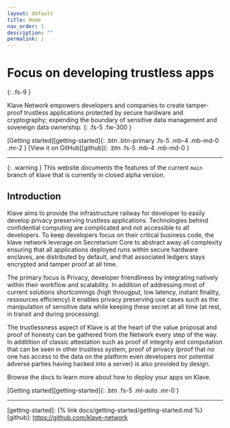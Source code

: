```yaml
---
layout: default
title: Home
nav_order: 1
description: ""
permalink: /
---
```


# Focus on developing trustless apps
{: .fs-9 }

Klave Network empowers developers and companies to create tamper-proof trustless applications protected by secure hardware and cryptography; expending the boundary of sensitive data management and sovereign data ownership.
{: .fs-5 .fw-300 }

[Getting started][getting-started]{: .btn .btn-primary .fs-5 .mb-4 .mb-md-0 .mr-2 }
[View it on GitHub][github]{: .btn .fs-5 .mb-4 .mb-md-0 }

---

{: .warning }
This website documents the features of the current `main` branch of klave that is currently in closed alpha version.

## Introduction

Klave aims to provide the infrastructure railway for developer to easily develop privacy preserving trustless applications. Technologies behind confidential computing are complicated and not accessible to all developers. To keep developers focus on their critical business code, the klave network leverage on Secretarium Core to abstract away all complexity ensuring that all applications deployed runs within secure hardware enclaves, are distributed by default, and that associated ledgers stays encrypted and tamper proof at all time.

The primary focus is Privacy, developer friendliness by integrating natively within their workflow and scalability. In addition of addressing most of current solutions shortcomings (high througput, low latency, instant finality, ressources efficiency) it enables privacy preserving use cases such as the manipulation of sensitive data while keeping these secret at all time (at rest, in transit and during processing).

The trustlessness aspect of Klave is at the heart of the value proposal and proof of honesty can be gathered from the Network every step of the way. In additition of classic attestation such as proof of integrity and computation that can be seen in other trustless system, proof of privacy (proof that no one has access to the data on the platform even developers nor potential adverse parties having hacked into a server) is also provided by design.

Browse the docs to learn more about how to deploy your apps on Klave.

[Getting started][getting-started]{: .btn .fs-5 .ml-auto .mr-0 }

---
[getting-started]: {% link docs/getting-started/getting-started.md %}
[github]: https://github.com/klave-network